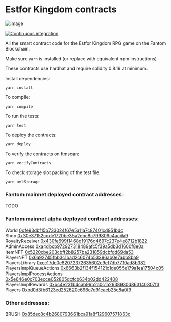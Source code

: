 # Estfor Kingdom contracts

![image](https://user-images.githubusercontent.com/84033732/223739503-c53a888a-443f-4fb5-98a3-d40f94956799.png)

[![Continuous integration](https://github.com/PaintSwap/estfor-contracts/actions/workflows/ci.yml/badge.svg)](https://github.com/PaintSwap/estfor-contracts/actions/workflows/ci.yml)

All the smart contract code for the Estfor Kingdom RPG game on the Fantom Blockchain.

Make sure `yarn` is installed (or replace with equivalent npm instructions)

These contracts use hardhat and require solidity 0.8.19 at minimum.

Install dependencies:

```shell
yarn install
```

To compile:

```shell
yarn compile
```

To run the tests:

```shell
yarn test
```

To deploy the contracts:

```shell
yarn deploy
```

To verify the contracts on ftmscan:

```shell
yarn verifyContracts
```

To check storage slot packing of the test file:

```shell
yarn umlStorage
```

### Fantom mainnet deployed contract addresses:

TODO

### Fantom mainnet alpha deployed contract addresses:

World [0xfe93dbf15b733024f67e5a11a7c87401cd951bdc](https://ftmscan.com/address/0xfe93dbf15b733024f67e5a11a7c87401cd951bdc)  
Shop [0x30e37152cdde1720be35a2ebc8c799809c4acda9](https://ftmscan.com/address/0x30e37152cdde1720be35a2ebc8c799809c4acda9)  
RoyaltyReceiver [0x430fe699f1468d19176d4697c237e4e8712b1822](https://ftmscan.com/address/0x430fe699f1468d19176d4697c237e4e8712b1822)  
AdminAccess [0xa4dbcb972927318489afc5f39a5db3d1600f8e0a](https://ftmscan.com/address/0xa4dbcb972927318489afc5f39a5db3d1600f8e0a)  
ItemNFT [0x5220cbe203cbff2b8257ba231859dcbfdd69da53](https://ftmscan.com/address/0x5220cbe203cbff2b8257ba231859dcbfdd69da53)  
PlayerNFT [0x6a92745fbb3c1bad2c6074b53396ab0e7abb8ba9](https://ftmscan.com/address/0x6a92745fbb3c1bad2c6074b53396ab0e7abb8ba9)  
PlayersLibrary [0xcc17dc0e82072372635602c9ef7db7710ad8b382](https://ftmscan.com/address/0xcc17dc0e82072372635602c9ef7db7710ad8b382)  
PlayersImplQueueActions [0x6663b2f134f154121c1de055e179a1ea17504c05](https://ftmscan.com/address/0x6663b2f134f154121c1de055e179a1ea17504c05)  
PlayersImplProcessActions [0x5e646e0c703ecce052805dcfcb634b02dd422408](https://ftmscan.com/address/0x5e646e0c703ecce052805dcfcb634b02dd422408)  
PlayersImplRewards [0xbc4e231b4cab96b2a0c1a2638930d863140807f3](https://ftmscan.com/address/0xbc4e231b4cab96b2a0c1a2638930d863140807f3)  
Players [0xbd0d3fb6123ed252620c696c7d91caeb25c8a0f9](https://ftmscan.com/address/0xbd0d3fb6123ed252620c696c7d91caeb25c8a0f9)

### Other addresses:

BRUSH [0x85dec8c4b2680793661bca91a8f129607571863d](https://ftmscan.com/address/0x85dec8c4b2680793661bca91a8f129607571863d)
